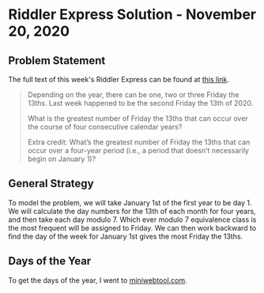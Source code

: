 # Riddler Express Solution - November 20, 2020

## Problem Statement

The full text of this week's Riddler Express can be found at [this link](https://fivethirtyeight.com/features/can-you-pass-the-cranberry-sauce/).

>Depending on the year, there can be one, two or three Friday the 13ths. Last week happened to be the second Friday the 13th of 2020.
>
>What is the greatest number of Friday the 13ths that can occur over the course of four consecutive calendar years?
>
>Extra credit: What’s the greatest number of Friday the 13ths that can occur over a four-year period (i.e., a period that doesn’t necessarily begin on January 1)?

## General Strategy

To model the problem, we will take January 1st of the first year to be day 1.
We will calculate the day numbers for the 13th of each month for four years, and then take each day modulo 7.
Which ever modulo 7 equivalence class is the most frequent will be assigned to Friday.
We can then work backward to find the day of the week for January 1st gives the most Friday the 13ths.

## Days of the Year

To get the days of the year, I went to [miniwebtool.com](https://miniwebtool.com/day-of-year-calendar).